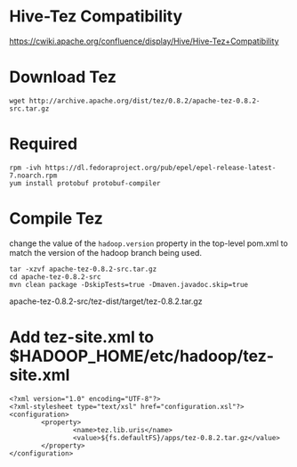 # Hive-Tez Compatibility
https://cwiki.apache.org/confluence/display/Hive/Hive-Tez+Compatibility

# Download Tez
```
wget http://archive.apache.org/dist/tez/0.8.2/apache-tez-0.8.2-src.tar.gz
```

# Required
```
rpm -ivh https://dl.fedoraproject.org/pub/epel/epel-release-latest-7.noarch.rpm
yum install protobuf protobuf-compiler
```

# Compile Tez

change the value of the `hadoop.version` property in the top-level pom.xml 
to match the version of the hadoop branch being used.

```
tar -xzvf apache-tez-0.8.2-src.tar.gz
cd apache-tez-0.8.2-src
mvn clean package -DskipTests=true -Dmaven.javadoc.skip=true
```
apache-tez-0.8.2-src/tez-dist/target/tez-0.8.2.tar.gz

# Add tez-site.xml to $HADOOP_HOME/etc/hadoop/tez-site.xml
```
<?xml version="1.0" encoding="UTF-8"?>
<?xml-stylesheet type="text/xsl" href="configuration.xsl"?>
<configuration>
        <property>
                <name>tez.lib.uris</name>
                <value>${fs.defaultFS}/apps/tez-0.8.2.tar.gz</value>
        </property>
</configuration>
```